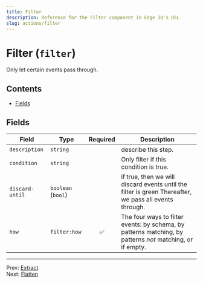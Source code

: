 ```yaml
---
title: Filter
description: Reference for the Filter component in Edge IQ's DSL
slug: actions/filter
---
```


# Filter (`filter`)

Only let certain events pass through.


## Contents

- [Fields](#fields)




## Fields


| Field | Type | Required | Description |
|---|---|:---:|---|
| `description` | `string` |  | describe this step. |
| `condition` | `string` |  | Only filter if this condition is true. |
| `discard-until` | `boolean` (`bool`) |  | if true, then we will discard events until the filter is green Thereafter, we pass all events through. |
| `how` | `filter:how` | ✅ | The four ways to filter events: by schema, by patterns matching, by patterns _not_ matching, or if empty. |








---
Prev: [Extract](extract.md)  
Next: [Flatten](flatten.md)  
